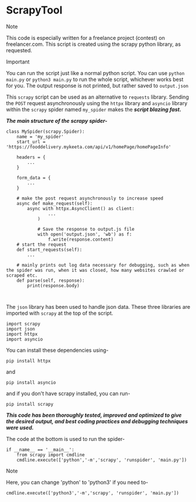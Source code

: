 # ScrapyTool

> [!NOTE]
> This code is especially written for a freelance project (contest) on freelancer.com.
> This script is created using the scrapy python library, as requested.

> [!IMPORTANT]
> You can run the script just like a normal python script. You can use `python main.py` or `python3 main.py` to run the whole script, whichever works best for you.
> The output response is not printed, but rather saved to `output.json`

This `scrapy` script can be used as an alternative to `requests` library.
Sending the `POST` request asynchronously using the `httpx` library and `asyncio` library within the `scrapy` spider named `my_spider` makes the ***script blazing fast.***

***The main structure of the scrapy spider-***

```
class MySpider(scrapy.Spider):
    name = 'my_spider'
    start_url = 'https://fooddelivery.mykeeta.com/api/v1/homePage/homePageInfo'

    headers = {
        ...
    }

    form_data = {
        ...
    }

    # make the post request asynchronously to increase speed
    async def make_request(self):
        async with httpx.AsyncClient() as client:
                ...
            )

            # Save the response to output.js file
            with open('output.json', 'wb') as f:
                f.write(response.content)
    # start the request
    def start_requests(self):
        ...

    # mainly prints out log data necessary for debugging, such as when the spider was run, when it was closed, how many websites crawled or scraped etc.
    def parse(self, response):
        print(response.body)

    
```

The `json` library has been used to handle json data.
These three libraries are imported with `scrapy` at the top of the script.

```
import scrapy
import json
import httpx
import asyncio
```

You can install these dependencies using-

```
pip install httpx
```
and 
```
pip install asyncio
```

and if you don't have scrapy installed, you can run-

```
pip install scrapy
```

***This code has been thoroughly tested, improved and optimized to give the desired output, and best coding practices and debugging techniques were used.***

The code at the bottom is used to run the spider-

```
if __name__ == '__main__':
    from scrapy import cmdline
    cmdline.execute(['python','-m','scrapy', 'runspider', 'main.py'])
```

> [!NOTE]
> Here, you can change 'python' to 'python3' if you need to-

```
cmdline.execute(['python3','-m','scrapy', 'runspider', 'main.py'])
```

